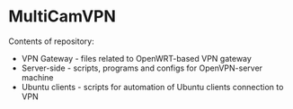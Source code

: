 <H1>MultiCamVPN</H1>
Contents of repository:
<ul>
  <li>VPN Gateway - files related to OpenWRT-based VPN gateway</li>
  <li>Server-side - scripts, programs and configs for OpenVPN-server machine</li>
  <li>Ubuntu clients - scripts for automation of Ubuntu clients connection to VPN</li>
</ul>
